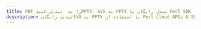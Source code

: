 ---title: PDF را به  تبدیل کنیدPPTX، SVG به PPTX مبدل رایگان یا Perl SDKdescription: تبدیل رایگانSVG به PPTX با استفاده از Perl Cloud APIs & SDK همچنین اسناد PDF را در Cloud ایجاد، ویرایش و رندر کنید.---